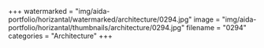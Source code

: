 +++
watermarked = "img/aida-portfolio/horizantal/watermarked/architecture/0294.jpg"
image = "img/aida-portfolio/horizantal/thumbnails/architecture/0294.jpg"
filename = "0294"
categories = "Architecture"
+++
